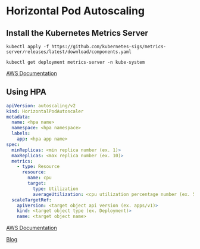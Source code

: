 # Horizontal Pod Autoscaling

## Install the Kubernetes Metrics Server

``` shell
kubectl apply -f https://github.com/kubernetes-sigs/metrics-server/releases/latest/download/components.yaml

kubectl get deployment metrics-server -n kube-system
```

[AWS Documentation](https://docs.aws.amazon.com/eks/latest/userguide/metrics-server.html)

## Using HPA

``` yaml title="hpa.yaml" hl_lines="4 5 7 9 10 14 17 18 19" linenums="1"
apiVersion: autoscaling/v2
kind: HorizontalPodAutoscaler
metadata:
  name: <hpa name>
  namespace: <hpa namespace>
  labels:
    app: <hpa app name>
spec:
  minReplicas: <min replica number (ex. 1)>
  maxReplicas: <max replica number (ex. 10)>
  metrics:
    - type: Resource
      resource:
        name: cpu
        target:
          type: Utilization
          averageUtilization: <cpu utilization percentage number (ex. 50)>
  scaleTargetRef:
    apiVersion: <target object api version (ex. apps/v1)>
    kind: <target object type (ex. Deployment)>
    name: <target object name>
```

[AWS Documentation](https://docs.aws.amazon.com/eks/latest/userguide/horizontal-pod-autoscaler.html)

[Blog](https://medium.com/dtevangelist/k8s-kubernetes%EC%9D%98-hpa%EB%A5%BC-%ED%99%9C%EC%9A%A9%ED%95%9C-%EC%98%A4%ED%86%A0%EC%8A%A4%EC%BC%80%EC%9D%BC%EB%A7%81-auto-scaling-2fc6aca61c26)